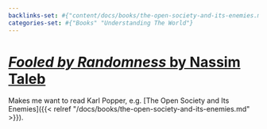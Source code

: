 ```yaml
---
backlinks-set: #{"content/docs/books/the-open-society-and-its-enemies.md"}
categories-set: #{"Books" "Understanding The World"}
---
```

# [_Fooled by Randomness_ by Nassim Taleb](https://en.wikipedia.org/wiki/Fooled_by_Randomness)

Makes me want to read Karl Popper, e.g. [The Open Society and Its Enemies]({{<
relref "/docs/books/the-open-society-and-its-enemies.md" >}}).